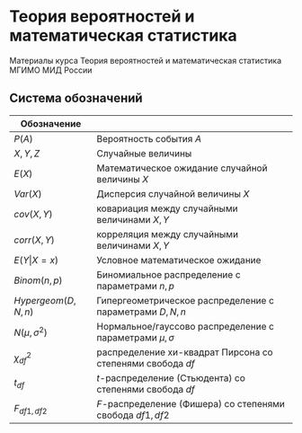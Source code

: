 # Теория вероятностей и математическая статистика

Материалы курса Теория вероятностей и математическая статистика МГИМО МИД России

## Система обозначений

|Обозначение||
|-|-|
|$P(A)$| Вероятность события $A$|
|$X,Y,Z$|Случайные величины|
|$E(X)$|Математическое ожидание случайной величины $X$|
|$Var(X)$|Дисперсия случайной величины $X$|
|$cov(X,Y)$|ковариация между случайными величинами $X,Y$|
|$corr(X,Y)$|корреляция между случайными величинами $X,Y$|
|$E(Y\|X=x)$|Условное математическое ожидание|
|$Binom(n,p)$|Биномиальное распределение с параметрами $n,p$|
|$Hypergeom(D,N,n)$|Гипергеометрическое распределение с параметрами $D,N,n$|
|$N(\mu,\sigma^2)$|Нормальное/гауссово распределение с параметрами $\mu,\sigma$|
|$\chi^2_{df}$|распределение хи-квадрат Пирсона со степенями свобода $df$|
|$t_{df}$|$t$-распределение (Стьюдента) со степенями свобода $df$|
|$F_{df1,df2}$|$F$-распределение (Фишера) со степенями свобода $df1,df2$|
